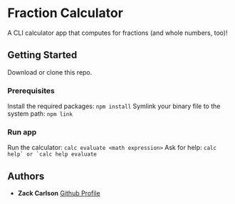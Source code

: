 # Fraction Calculator
A CLI calculator app that computes for fractions (and whole numbers, too)!

## Getting Started

Download or clone this repo.

### Prerequisites

Install the required packages: 
```npm install```
Symlink your binary file to the system path:
```npm link```

### Run app

Run the calculator: 
```calc evaluate <math expression>```
Ask for help:
```calc help` or `calc help evaluate```

## Authors
* **Zack Carlson** [Github Profile](https://github.com/zackcarlson)